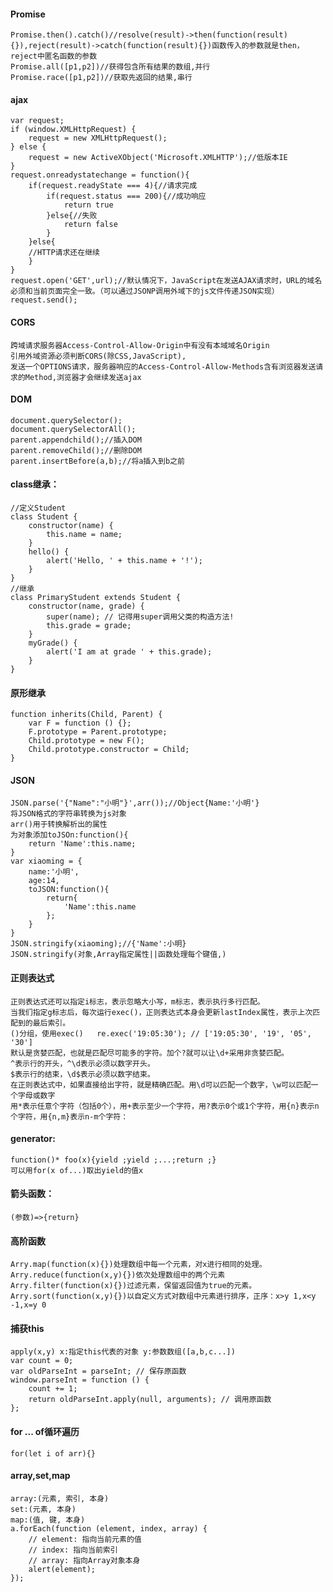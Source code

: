 #### Promise
    Promise.then().catch()//resolve(result)->then(function(result){}),reject(result)->catch(function(result){})函数传入的参数就是then，reject中匿名函数的参数
    Promise.all([p1,p2])//获得包含所有结果的数组,并行
    Promise.race([p1,p2])//获取先返回的结果,串行
#### ajax
    var request;
    if (window.XMLHttpRequest) {
        request = new XMLHttpRequest();
    } else {
        request = new ActiveXObject('Microsoft.XMLHTTP');//低版本IE
    }
    request.onreadystatechange = function(){
        if(request.readyState === 4){//请求完成
            if(request.status === 200){//成功响应
                return true
            }else{//失败
                return false
            }
        }else{
        //HTTP请求还在继续
        }
    }
    request.open('GET',url);//默认情况下，JavaScript在发送AJAX请求时，URL的域名必须和当前页面完全一致。（可以通过JSONP调用外域下的js文件传递JSON实现）
    request.send();
#### CORS
    跨域请求服务器Access-Control-Allow-Origin中有没有本域域名Origin
    引用外域资源必须判断CORS(除CSS,JavaScript),
    发送一个OPTIONS请求，服务器响应的Access-Control-Allow-Methods含有浏览器发送请求的Method,浏览器才会继续发送ajax
#### DOM
    document.querySelector();
    document.querySelectorAll();
    parent.appendchild();//插入DOM
    parent.removeChild();//删除DOM
    parent.insertBefore(a,b);//将a插入到b之前
#### class继承：
    //定义Student
    class Student {
        constructor(name) {
            this.name = name;
        }
        hello() {
            alert('Hello, ' + this.name + '!');
        }
    }
    //继承
    class PrimaryStudent extends Student {
        constructor(name, grade) {
            super(name); // 记得用super调用父类的构造方法!
            this.grade = grade;
        }
        myGrade() {
            alert('I am at grade ' + this.grade);
        }
    }
#### 原形继承
    function inherits(Child, Parent) {
        var F = function () {};
        F.prototype = Parent.prototype;
        Child.prototype = new F();
        Child.prototype.constructor = Child;
    }
#### JSON
    JSON.parse('{"Name":"小明"}',arr());//Object{Name:'小明'}
    将JSON格式的字符串转换为js对象
    arr()用于转换解析出的属性
    为对象添加toJSOn:function(){
        return 'Name':this.name;
    }
    var xiaoming = {
        name:'小明',
        age:14,
        toJSON:function(){
            return{
                'Name':this.name
            };
        }
    }
    JSON.stringify(xiaoming);//{'Name':小明}
    JSON.stringify(对象,Array指定属性||函数处理每个键值,)
#### 正则表达式
    正则表达式还可以指定i标志，表示忽略大小写，m标志，表示执行多行匹配。
    当我们指定g标志后，每次运行exec()，正则表达式本身会更新lastIndex属性，表示上次匹配到的最后索引。
    ()分组，使用exec()   re.exec('19:05:30'); // ['19:05:30', '19', '05', '30']
    默认是贪婪匹配，也就是匹配尽可能多的字符。加个?就可以让\d+采用非贪婪匹配。
    ^表示行的开头，^\d表示必须以数字开头。
    $表示行的结束，\d$表示必须以数字结束。
    在正则表达式中，如果直接给出字符，就是精确匹配。用\d可以匹配一个数字，\w可以匹配一个字母或数字
    用*表示任意个字符（包括0个），用+表示至少一个字符，用?表示0个或1个字符，用{n}表示n个字符，用{n,m}表示n-m个字符：
#### generator:
    function()* foo(x){yield ;yield ;...;return ;}
    可以用for(x of...)取出yield的值x
#### 箭头函数：
    (参数)=>{return}
#### 高阶函数
    Arry.map(function(x){})处理数组中每一个元素，对x进行相同的处理。
    Arry.reduce(function(x,y){})依次处理数组中的两个元素
    Arry.filter(function(x){})过滤元素，保留返回值为true的元素。
    Arry.sort(function(x,y){})以自定义方式对数组中元素进行排序，正序：x>y 1,x<y -1,x=y 0
#### 捕获this
    apply(x,y) x:指定this代表的对象 y:参数数组([a,b,c...])
    var count = 0;
    var oldParseInt = parseInt; // 保存原函数
    window.parseInt = function () {
        count += 1;
        return oldParseInt.apply(null, arguments); // 调用原函数
    };
#### for ... of循环遍历
    for(let i of arr){}
#### array,set,map
    array:(元素, 索引, 本身) 
    set:(元素, 本身) 
    map:(值, 键, 本身) 
    a.forEach(function (element, index, array) {
        // element: 指向当前元素的值
        // index: 指向当前索引
        // array: 指向Array对象本身
        alert(element);
    });

